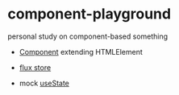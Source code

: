 # component-playground

personal study on component-based something

- [Component](./src/core/Component.mjs) extending HTMLElement

- [flux store](./src/core/flux)

- mock [useState](./src/hooks/useState.mjs)
